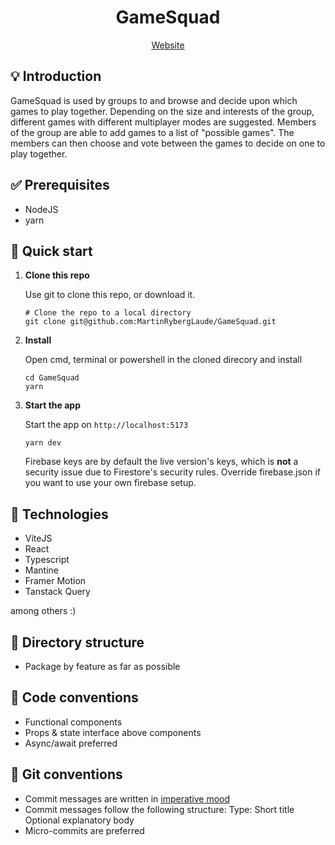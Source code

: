 <h1 align="center">
  GameSquad
</h1>
<p align="center">
  
</p>
<p align="center">
    <a href="https://gamesquad.win">Website</a>
</p>

## 💡 Introduction

GameSquad is used by groups to and browse and decide upon which games to play together. Depending on the size and interests of the group, different games with different multiplayer modes are suggested. Members of the group are able to add games to a list of "possible games". The members can then choose and vote between the games to decide on one to play together.

## ✅ Prerequisites

- NodeJS
- yarn

## 🚀 Quick start

1.  **Clone this repo**

    Use git to clone this repo, or download it.

    ```shell
    # Clone the repo to a local directory
    git clone git@github.com:MartinRybergLaude/GameSquad.git
    ```

2.  **Install**

    Open cmd, terminal or powershell in the cloned direcory and install

    ```shell
    cd GameSquad
    yarn
    ```

3.  **Start the app**

    Start the app on `http://localhost:5173`

    ```shell
    yarn dev
    ```

    Firebase keys are by default the live version's keys, which is **not** a security issue due to Firestore's security rules. Override firebase.json if you want to use your own firebase setup.

## 🧐 Technologies

- ViteJS
- React
- Typescript
- Mantine
- Framer Motion
- Tanstack Query

among others :)

## 📁 Directory structure

- Package by feature as far as possible

## 📑 Code conventions

- Functional components
- Props & state interface above components
- Async/await preferred

## 📑 Git conventions

- Commit messages are written in <a href="https://en.wikipedia.org/wiki/Imperative_mood">imperative mood</a>
- Commit messages follow the following structure:
  Type: Short title
  Optional explanatory body
- Micro-commits are preferred
